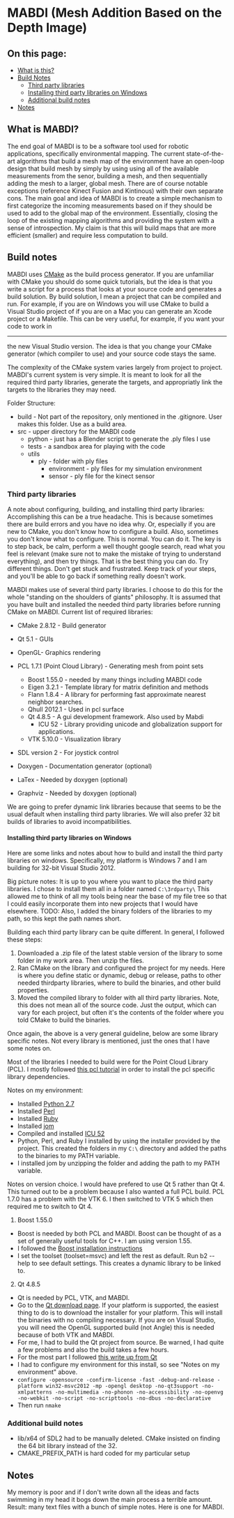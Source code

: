 # MABDI  (Mesh Addition Based on the Depth Image)

## On this page:

  * [What is this?](#what-is-MABDI)
  * [Build Notes](#build-notes)
    * [Third party libraries](#third-party-libraries)
    * [Installing third party libraries on Windows](#installing-third-party-libraries-on-windows)
    * [Additional build notes](#additional-build-notes)
  * [Notes](#notes)

## What is MABDI? 

The end goal of MABDI is to be a software tool used for robotic applications, specifically environmental mapping. The current state-of-the-art algorithms that build a mesh map of the environment have an open-loop design that build mesh by simply by using using all of the available measurements from the senor, building a mesh, and then sequentially adding the mesh to a larger, global mesh. There are of course notable exceptions (reference Kinect Fusion and Kintinous) with their own separate cons. The main goal and idea of MABDI is to create a simple mechanism to first categorize the incoming measurements based on if they should be used to add to the global map of the environment. Essentially, closing the loop of the existing mapping algorithms and providing the system with a sense of introspection. My claim is that this will build maps that are more efficient (smaller) and require less computation to build. 

## Build notes  

MABDI uses [CMake](http://www.cmake.org/) as the build process generator. If you
are unfamiliar with CMake you should do some quick tutorials, but the idea is
that you write a script for a process that looks at your source code and
generates a build solution. By build solution, I mean a project that can be
compiled and run. For example, if you are on Windows you will use CMake to
build a Visual Studio project of if you are on a Mac you can generate an Xcode
project or a Makefile. This can be very useful, for example, if you want your code to work in


----------


the new Visual Studio version. The idea is that you change your CMake generator
(which compiler to use) and your source code stays the same. 

The complexity of the CMake system varies largely from project to project.
MABDI's current system is very simple. It is meant to look for all the required
third party libraries, generate the targets, and appropriatly link the targets
to the libraries they may need. 

Folder Structure:

  * build - Not part of the repository, only mentioned in the .gitignore. User makes this folder. Use as a build area.
  * src - upper directory for the MABDI code
    * python - just has a Blender script to generate the .ply files I use
    * tests - a sandbox area for playing with the code
    * utils 
      * ply - folder with ply files
        * environment - ply files for my simulation environment 
        * sensor - ply file for the kinect sensor

### Third party libraries 

A note about configuring, building, and installing third party libraries:
Accomplishing this can be a true headache. This is because sometimes there are build
errors and you have no idea why. Or, especially if you are new to CMake, you
don't know how to configure a build. Also, sometimes you don't know what to
configure. This is normal. You can do it. The key is to step back, be calm,
perform a well thought google search, read what you feel is relevant (make sure
not to make the mistake of trying to understand everything), and then try things.
That is the best thing you can do. Try different things. Don't get stuck and
frustrated.  Keep track of your steps, and you'll be able to go back if
something really doesn't work.

MABDI makes use of several third party libraries. I choose to do this for the
whole "standing on the shoulders of giants" philosophy. It is assumed that you
have built and installed the needed third party libraries before running CMake
on MABDI. Current list of required libraries:

* CMake 2.8.12 - Build generator 
* Qt 5.1 - GUIs
* OpenGL- Graphics rendering
* PCL 1.7.1 (Point Cloud Library) - Generating mesh from point sets
  * Boost 1.55.0 - needed by many things including MABDI code
  * Eigen 3.2.1 - Template library for matrix definition and methods
  * Flann 1.8.4 - A library for performing fast approximate nearest neighbor searches.
  * Qhull 2012.1 - Used in pcl surface
  * Qt 4.8.5 - A gui development framework. Also used by Mabdi
    * ICU 52 - Library providing unicode and globalization support for applications. 
  * VTK 5.10.0 - Visualization library 

* SDL version 2 - For joystick control
* Doxygen - Documentation generator (optional)
* LaTex - Needed by doxygen (optional)
* Graphviz - Needed by doxygen (optional)

We are going to prefer dynamic link libraries because that seems to be the
usual default when installing third party libraries. We will also prefer 32 bit
builds of libraries to avoid incompatibilities.

#### Installing third party libraries on Windows

Here are some links and notes about how to build and install the third party
libraries on windows. Specifically, my platform is Windows 7 and I am building
for 32-bit Visual Studio 2012. 

Big picture notes: It is up to you where you want to place the third party
libraries. I chose to install them all in a folder named `C:\3rdparty\` This
allowed me to think of all my tools being near the base of my file tree so that
I could easily incorporate them into new projects that I would have elsewhere.
TODO: Also, I added the binary folders of the libraries to my path, so this
kept the path names short.

Building each third party library can be quite different. In general, I followed these steps: 

1. Downloaded a .zip file of the latest stable version of the library to some
   folder in my work area. Then unzip the files. 
2. Ran CMake on the library and configured the project for my needs. Here is
   where you define static or dynamic, debug or release, paths to other needed
   thirdparty libraries, where to build the binaries, and other build
   properties. 
3. Moved the compiled library to folder with all third party libraries. Note,
   this does not mean all of the source code. Just the output, which can vary
   for each project, but often it's the contents of the folder where you told
    CMake to build the binaries. 

Once again, the above is a very general guideline, below are some library
specific notes. Not every library is mentioned, just the ones that I have some
notes on.

Most of the libraries I needed to build were for the Point Cloud Library (PCL).
I mostly followed [this pcl
tutorial](http://pointclouds.org/documentation/tutorials/compiling_pcl_dependencies_windows.php)
in order to install the pcl specific library dependencies.

Notes on my environment:

  * Installed [Python 2.7](https://www.python.org/download/releases/)
  * Installed [Perl](http://strawberryperl.com/)
  * Installed [Ruby](http://www.rubyinstaller.org/)
  * Installed [jom](http://qt-project.org/wiki/jom)
  * Compiled and installed [ICU 52](http://site.icu-project.org/download)
  * Python, Perl, and Ruby I installed by using the installer provided by the project. This created the folders in my `C:\` directory and added the paths to the binaries to my PATH variable.
  * I installed jom by unzipping the folder and adding the path to my PATH variable.

Notes on version choice. I would have prefered to use Qt 5 rather than Qt 4.
This turned out to be a problem because I also wanted a full PCL build. PCL
1.7.0 has a problem with the VTK 6. I then switched to VTK 5 which then
required me to switch to Qt 4. 

1. Boost 1.55.0

  * Boost is needed by both PCL and MABDI. Boost can be thought of as a set of generally useful tools for C++. I am using version 1.55.
  * I followed the [Boost installation instructions](http://www.boost.org/doc/libs/1_55_0/more/getting_started/windows.html)
  * I set the toolset (toolset=msvc) and left the rest as default. Run b2 --help to see default settings. This creates a dynamic library to be linked to.

2. Qt 4.8.5

  * Qt is needed by PCL, VTK, and MABDI.
  * Go to the [Qt download page](http://qt-project.org/downloads). If your platform is supported, the easiest thing to do is to download the installer for your platform. This will install the binaries with no compiling necessary. If you are on Visual Studio, you will need the OpenGL supported build (not Angle) this is needed because of both VTK and MABDI. 
  * For me, I had to build the Qt project from source. Be warned, I had quite a few problems and also the build takes a few hours.
  * For the most part I followed [this write up from Qt](http://qt-project.org/wiki/Building_Qt_5_from_Git)
  * I had to configure my environment for this install, so see "Notes on my environment" above.
  * `configure -opensource -confirm-license -fast -debug-and-release -platform win32-msvc2012 -mp -opengl desktop -no-qt3support -no-xmlpatterns -no-multimedia -no-phonon -no-accessibility -no-openvg -no-webkit -no-script -no-scripttools -no-dbus -no-declarative`
  * Then run `nmake`

### Additional build notes 

* lib/x64 of SDL2 had to be manually deleted. CMake insisted on finding the 64
  bit library instead of the 32. 
* CMAKE_PREFIX_PATH is hard coded for my particular setup 

## Notes 

My memory is poor and if I don't write down all the ideas and facts swimming in
my head it bogs down the main process a terrible amount. Result: many text
files with a bunch of simple notes. Here is one for MABDI.



